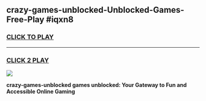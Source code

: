 
## crazy-games-unblocked-Unblocked-Games-Free-Play #iqxn8
<h3>
<a href="https://us.freeplayer.one?title=crazy-games-unblocked&ref=9M">CLICK TO PLAY</a></h3>
<hr>

<h3>
<a href="https://us.freeplayer.one?title=crazy-games-unblocked&ref=9M">CLICK 2 PLAY</a>
  
</h3>

<a href="https://us.freeplayer.one?title=crazy-games-unblocked&ref=9M"><img src="https://clearcache.store/games.png"></a>


**crazy-games-unblocked games unblocked: Your Gateway to Fun and Accessible Online Gaming**

